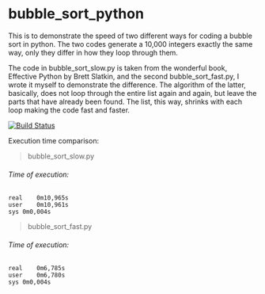 # bubble_sort_python

This is to demonstrate the speed of two different ways for coding a bubble sort in python. The two codes generate a 10,000 integers exactly the same way, only they differ in how they loop through them. 

The code in bubble_sort_slow.py is taken from the wonderful book, Effective Python by Brett Slatkin, and the second bubble_sort_fast.py, I wrote it myself to demonstrate the difference. The algorithm of the latter, basically, does not loop through the entire list again and again, but leave the parts that have already been found. The list, this way, shrinks with each loop making the code fast and faster. 

[![Build Status](https://travis-ci.com/BalenMars/bubble_sort_python.svg?branch=main)](https://travis-ci.com/BalenMars/bubble_sort_python)

Execution time comparison:

> bubble_sort_slow.py
###### Time of execution:
```
real	0m10,965s
user	0m10,961s
sys	0m0,004s
```


> bubble_sort_fast.py
###### Time of execution:
```
real	0m6,785s
user	0m6,780s
sys	0m0,004s
```
